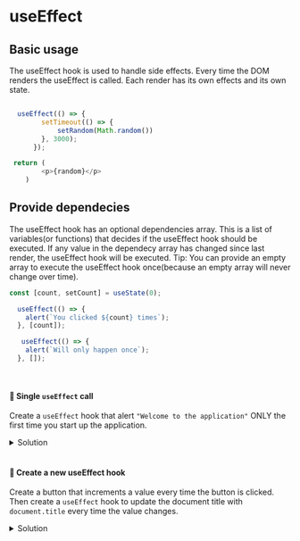 # useEffect

## Basic usage

The useEffect hook is used to handle side effects. Every time the DOM renders the useEffect is called. Each render has its own effects and its own state.

```js

  useEffect(() => {
        setTimeout(() => {
            setRandom(Math.random())
        }, 3000);
      });

 return (
        <p>{random}</p>
    )
```

## Provide dependecies

The useEffect hook has an optional dependencies array. This is a list of variables(or functions) that decides if the useEffect hook should be executed. If any value in the dependecy array has changed since last render, the useEffect hook will be executed. Tip: You can provide an empty array to execute the useEffect hook once(because an empty array will never change over time).

```js
const [count, setCount] = useState(0);

  useEffect(() => {
    alert(`You clicked ${count} times`);
  }, [count]);

   useEffect(() => {
    alert(`Will only happen once`);
  }, []);

```
<br>


#### 📌 Single `useEffect` call 
Create a `useEffect` hook that alert `"Welcome to the application"` ONLY the first time you start up the application. 

<details><summary>Solution</summary>

```jsx
useEffect(() => {
    alert("Welcome to the application");
  }, []);
}
```
</details>
<br>


#### 📌 Create a new useEffect hook
Create a button that increments a value every time the button is clicked. Then create a `useEffect` hook to update the document title with `document.title` every time the value changes.

<details><summary>Solution</summary>

```jsx
const [count, setCount] = useState(0);

useEffect(() => {
    document.title = `You clicked ${count} times`;
  }, [count]);

return (
    <button onClick={() => setCount(count + 1)}>
        Increment
    </button>
);
```
</details>







